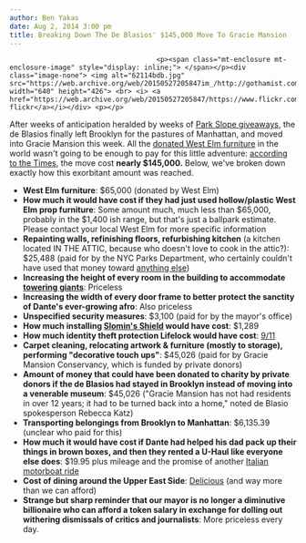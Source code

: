 ```yaml
---
author: Ben Yakas
date: Aug 2, 2014 3:00 pm
title: Breaking Down The De Blasios' $145,000 Move To Gracie Mansion
---
```


	
										<p><span class="mt-enclosure mt-enclosure-image" style="display: inline;"> </span></p><div class="image-none"> <img alt="62114bdb.jpg" src="https://web.archive.org/web/20150527205847im_/http://gothamist.com/attachments/byakas/62114bdb.jpg" width="640" height="426"> <br> <i> <a href="https://web.archive.org/web/20150527205847/https://www.flickr.com/photos/nycmayorsoffice/14287356140/in/contacts/">nycmayorsoffice&apos;s flickr</a></i></div> <p></p>

<p>After weeks of anticipation heralded by weeks of <a href="https://web.archive.org/web/20150527205847/http://gothamist.com/2014/06/02/de_blasio_free_stuff.php">Park Slope giveaways</a>, the de Blasios finally left Brooklyn for the pastures of Manhattan, and moved into Gracie Mansion this week. All the <a href="https://web.archive.org/web/20150527205847/http://gothamist.com/2014/07/30/de_blasios_new_york_west_elm_furnit.php">donated West Elm furniture</a> in the world wasn&apos;t going to be enough to pay for this little adventure: <a href="https://web.archive.org/web/20150527205847/http://www.nytimes.com/2014/08/02/nyregion/cost-of-putting-mayors-family-in-new-home-nears-145000.html?partner=rss&amp;emc=rss&amp;_r=0">according to the Times</a>, the move cost <strong>nearly $145,000.</strong> Below, we&apos;ve broken down exactly how this exorbitant amount was reached.</p>

<ul>
	<li><strong>West Elm furniture</strong>: $65,000 (donated by West Elm)</li>
	<li><strong>How much it would have cost if they had just used hollow/plastic West Elm prop furniture</strong>: Some amount much, much less than $65,000, probably in the $1,400 ish range, but that&apos;s just a ballpark estimate. Please contact your local West Elm for more specific information</li>
	<li><strong>Repainting walls, refinishing floors, refurbishing kitchen</strong> (a kitchen located IN THE ATTIC, because who doesn&apos;t love to cook in the attic?): $25,488 (paid for by the NYC Parks Department, who certainly couldn&apos;t have used that money toward <a href="https://web.archive.org/web/20150527205847/http://archive.advocate.nyc.gov/news/2012-09-15/de-blasio-presses-nypd-parks-dept-security-lack-response-incident-preceding-central-">anything else</a>)</li>
	<li><strong>Increasing the height of every room in the building to accommodate <a href="https://web.archive.org/web/20150527205847/http://gothamist.com/2013/11/21/photo_giant_de_blasio_takes_the_sub.php">towering giants</a></strong>: Priceless </li>
	<li><strong>Increasing the width of every door frame to better protect the sanctity of Dante&apos;s ever-growing afro</strong>: Also priceless</li>
	<li><strong>Unspecified security measures</strong>: $3,100 (paid for by the mayor&apos;s office)</li>
	<li><strong>How much installing <a href="https://web.archive.org/web/20150527205847/http://www.slomins.com/">Slomin&apos;s Shield</a> would have cost</strong>: $1,289</li>
	<li><strong>How much identity theft protection Lifelock would have cost</strong>: <a href="https://web.archive.org/web/20150527205847/http://gothamist.com/2013/03/19/rudy_giuliani_now_an_identity_theft.php">9/11</a></li>
	<li><strong>Carpet cleaning, relocating artwork &amp; furniture (mostly to storage), performing &quot;decorative touch ups&quot;</strong>: $45,026 (paid for by Gracie Mansion Conservancy, which is funded by private donors)</li>
	<li><strong>Amount of money that could have been donated to charity by private donors if the de Blasios had stayed in Brooklyn instead of moving into a venerable museum</strong>: $45,026 (&quot;Gracie Mansion has not had residents in over 12 years; it had to be turned back into a home,&quot; noted de Blasio spokesperson Rebecca Katz)</li>
	<li><strong>Transporting belongings from Brooklyn to Manhattan</strong>: $6,135.39 (unclear who paid for this)</li>
	<li><strong>How much it would have cost if Dante had helped his dad pack up their things in brown boxes, and then they rented a U-Haul like everyone else does</strong>: $19.95 plus mileage and the promise of another <a href="https://web.archive.org/web/20150527205847/http://gothamist.com/2014/07/22/video_dante_de_blasio_boat.php">Italian motorboat ride</a></li>
	<li><strong>Cost of dining around the Upper East Side</strong>: <a href="https://web.archive.org/web/20150527205847/http://gothamist.com/2014/07/29/upper_east_side_guide.php">Delicious</a> (and way more than we can afford)</li>
	<li><strong>Strange but sharp reminder that our mayor is no longer a diminutive billionaire who can afford a token salary in exchange for dolling out withering dismissals of critics and journalists</strong>: More priceless every day.</li>
</ul>					
										
									
				